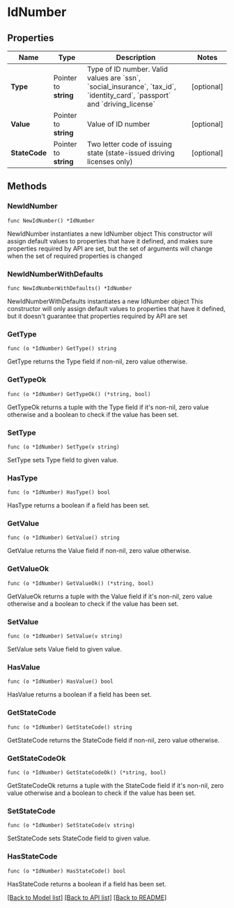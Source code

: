 # IdNumber

## Properties

Name | Type | Description | Notes
------------ | ------------- | ------------- | -------------
**Type** | Pointer to **string** | Type of ID number. Valid values are &#x60;ssn&#x60;, &#x60;social_insurance&#x60;, &#x60;tax_id&#x60;, &#x60;identity_card&#x60;, &#x60;passport&#x60; and &#x60;driving_license&#x60; | [optional] 
**Value** | Pointer to **string** | Value of ID number | [optional] 
**StateCode** | Pointer to **string** | Two letter code of issuing state (state-issued driving licenses only) | [optional] 

## Methods

### NewIdNumber

`func NewIdNumber() *IdNumber`

NewIdNumber instantiates a new IdNumber object
This constructor will assign default values to properties that have it defined,
and makes sure properties required by API are set, but the set of arguments
will change when the set of required properties is changed

### NewIdNumberWithDefaults

`func NewIdNumberWithDefaults() *IdNumber`

NewIdNumberWithDefaults instantiates a new IdNumber object
This constructor will only assign default values to properties that have it defined,
but it doesn't guarantee that properties required by API are set

### GetType

`func (o *IdNumber) GetType() string`

GetType returns the Type field if non-nil, zero value otherwise.

### GetTypeOk

`func (o *IdNumber) GetTypeOk() (*string, bool)`

GetTypeOk returns a tuple with the Type field if it's non-nil, zero value otherwise
and a boolean to check if the value has been set.

### SetType

`func (o *IdNumber) SetType(v string)`

SetType sets Type field to given value.

### HasType

`func (o *IdNumber) HasType() bool`

HasType returns a boolean if a field has been set.

### GetValue

`func (o *IdNumber) GetValue() string`

GetValue returns the Value field if non-nil, zero value otherwise.

### GetValueOk

`func (o *IdNumber) GetValueOk() (*string, bool)`

GetValueOk returns a tuple with the Value field if it's non-nil, zero value otherwise
and a boolean to check if the value has been set.

### SetValue

`func (o *IdNumber) SetValue(v string)`

SetValue sets Value field to given value.

### HasValue

`func (o *IdNumber) HasValue() bool`

HasValue returns a boolean if a field has been set.

### GetStateCode

`func (o *IdNumber) GetStateCode() string`

GetStateCode returns the StateCode field if non-nil, zero value otherwise.

### GetStateCodeOk

`func (o *IdNumber) GetStateCodeOk() (*string, bool)`

GetStateCodeOk returns a tuple with the StateCode field if it's non-nil, zero value otherwise
and a boolean to check if the value has been set.

### SetStateCode

`func (o *IdNumber) SetStateCode(v string)`

SetStateCode sets StateCode field to given value.

### HasStateCode

`func (o *IdNumber) HasStateCode() bool`

HasStateCode returns a boolean if a field has been set.


[[Back to Model list]](../README.md#documentation-for-models) [[Back to API list]](../README.md#documentation-for-api-endpoints) [[Back to README]](../README.md)



